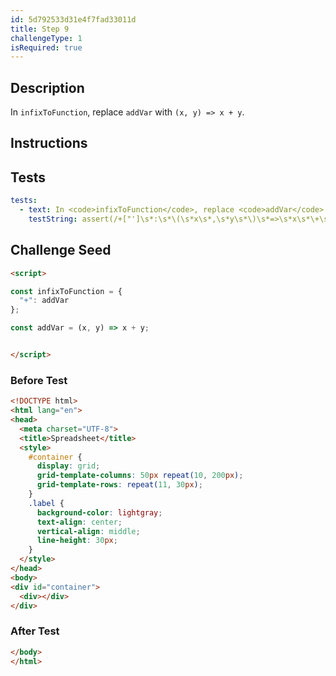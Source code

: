 ```yaml
---
id: 5d792533d31e4f7fad33011d
title: Step 9
challengeType: 1
isRequired: true
---
```


## Description
<section id='description'>
In <code>infixToFunction</code>, replace <code>addVar</code> with <code>(x, y) => x + y</code>.
</section>

## Instructions
<section id='instructions'>

</section>

## Tests
<section id='tests'>

```yml
tests:
  - text: In <code>infixToFunction</code>, replace <code>addVar</code> with <code>(x, y) => x + y</code>.
    testString: assert(/+["']\s*:\s*\(\s*x\s*,\s*y\s*\)\s*=>\s*x\s*\+\s*y/.test(code));

```

</section>

## Challenge Seed
<section id='challengeSeed'>

<div id='html-seed'>

```html
<script>

const infixToFunction = {
  "+": addVar
};

const addVar = (x, y) => x + y;


</script>
```

</div>


### Before Test
<div id='html-setup'>

```html
<!DOCTYPE html>
<html lang="en">
<head>
  <meta charset="UTF-8">
  <title>Spreadsheet</title>
  <style>
    #container {
      display: grid;
      grid-template-columns: 50px repeat(10, 200px);
      grid-template-rows: repeat(11, 30px);
    }
    .label {
      background-color: lightgray;
      text-align: center;
      vertical-align: middle;
      line-height: 30px;
    }
  </style>
</head>
<body>
<div id="container">
  <div></div>
</div>
```

</div>


### After Test
<div id='html-teardown'>

```html
</body>
</html>
```

</div>


</section>
